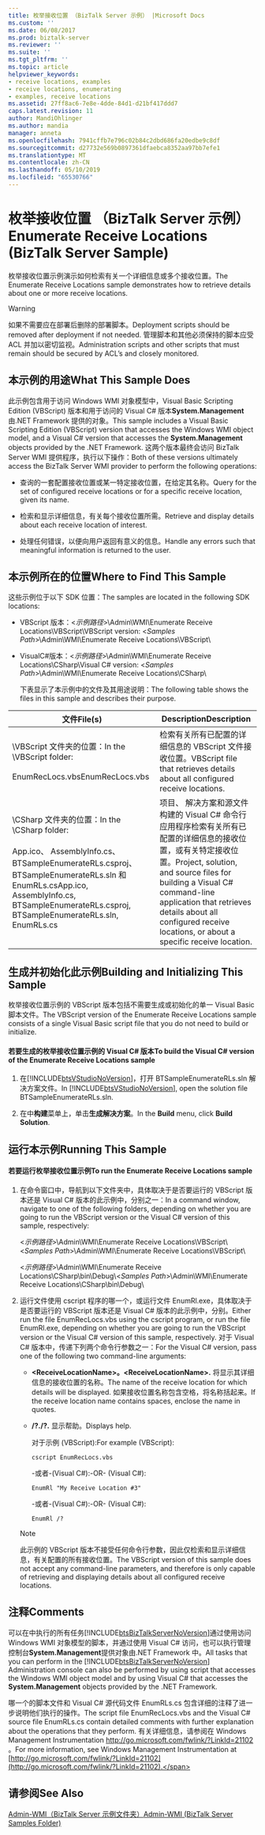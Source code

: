 ```yaml
---
title: 枚举接收位置 （BizTalk Server 示例） |Microsoft Docs
ms.custom: ''
ms.date: 06/08/2017
ms.prod: biztalk-server
ms.reviewer: ''
ms.suite: ''
ms.tgt_pltfrm: ''
ms.topic: article
helpviewer_keywords:
- receive locations, examples
- receive locations, enumerating
- examples, receive locations
ms.assetid: 27ff8ac6-7e8e-4dde-84d1-d21bf417ddd7
caps.latest.revision: 11
author: MandiOhlinger
ms.author: mandia
manager: anneta
ms.openlocfilehash: 7941cffb7e796c02b84c2dbd686fa20edbe9c8df
ms.sourcegitcommit: d27732e569b0897361dfaebca8352aa97bb7efe1
ms.translationtype: MT
ms.contentlocale: zh-CN
ms.lasthandoff: 05/10/2019
ms.locfileid: "65530766"
---
```

# <a name="enumerate-receive-locations-biztalk-server-sample"></a><span data-ttu-id="d5983-102">枚举接收位置 （BizTalk Server 示例）</span><span class="sxs-lookup"><span data-stu-id="d5983-102">Enumerate Receive Locations (BizTalk Server Sample)</span></span>
<span data-ttu-id="d5983-103">枚举接收位置示例演示如何检索有关一个详细信息或多个接收位置。</span><span class="sxs-lookup"><span data-stu-id="d5983-103">The Enumerate Receive Locations sample demonstrates how to retrieve details about one or more receive locations.</span></span>  
  
> [!WARNING]
>  <span data-ttu-id="d5983-104">如果不需要应在部署后删除的部署脚本。</span><span class="sxs-lookup"><span data-stu-id="d5983-104">Deployment scripts should be removed after deployment if not needed.</span></span> <span data-ttu-id="d5983-105">管理脚本和其他必须保持的脚本应受 ACL 并加以密切监视。</span><span class="sxs-lookup"><span data-stu-id="d5983-105">Administration scripts and other scripts that must remain should be secured by ACL’s and closely monitored.</span></span>  
  
## <a name="what-this-sample-does"></a><span data-ttu-id="d5983-106">本示例的用途</span><span class="sxs-lookup"><span data-stu-id="d5983-106">What This Sample Does</span></span>  
 <span data-ttu-id="d5983-107">此示例包含用于访问 Windows WMI 对象模型中，Visual Basic Scripting Edition (VBScript) 版本和用于访问的 Visual C# 版本**System.Management**由.NET Framework 提供的对象。</span><span class="sxs-lookup"><span data-stu-id="d5983-107">This sample includes a Visual Basic Scripting Edition (VBScript) version that accesses the Windows WMI object model, and a Visual C# version that accesses the **System.Management** objects provided by the .NET Framework.</span></span> <span data-ttu-id="d5983-108">这两个版本最终会访问 BizTalk Server WMI 提供程序，执行以下操作：</span><span class="sxs-lookup"><span data-stu-id="d5983-108">Both of these versions ultimately access the BizTalk Server WMI provider to perform the following operations:</span></span>  
  
-   <span data-ttu-id="d5983-109">查询的一套配置接收位置或某一特定接收位置，在给定其名称。</span><span class="sxs-lookup"><span data-stu-id="d5983-109">Query for the set of configured receive locations or for a specific receive location, given its name.</span></span>  
  
-   <span data-ttu-id="d5983-110">检索和显示详细信息，有关每个接收位置所需。</span><span class="sxs-lookup"><span data-stu-id="d5983-110">Retrieve and display details about each receive location of interest.</span></span>  
  
-   <span data-ttu-id="d5983-111">处理任何错误，以便向用户返回有意义的信息。</span><span class="sxs-lookup"><span data-stu-id="d5983-111">Handle any errors such that meaningful information is returned to the user.</span></span>  
  
## <a name="where-to-find-this-sample"></a><span data-ttu-id="d5983-112">本示例所在的位置</span><span class="sxs-lookup"><span data-stu-id="d5983-112">Where to Find This Sample</span></span>  
 <span data-ttu-id="d5983-113">这些示例位于以下 SDK 位置：</span><span class="sxs-lookup"><span data-stu-id="d5983-113">The samples are located in the following SDK locations:</span></span>  
  
- <span data-ttu-id="d5983-114">VBScript 版本：\<*示例路径*\>\Admin\WMI\Enumerate Receive Locations\VBScript\\</span><span class="sxs-lookup"><span data-stu-id="d5983-114">VBScript version: \<*Samples Path*\>\Admin\WMI\Enumerate Receive Locations\VBScript\\</span></span>  
  
- <span data-ttu-id="d5983-115">VisualC#版本：\<*示例路径*\>\Admin\WMI\Enumerate Receive Locations\CSharp\\</span><span class="sxs-lookup"><span data-stu-id="d5983-115">Visual C# version: \<*Samples Path*\>\Admin\WMI\Enumerate Receive Locations\CSharp\\</span></span>  
  
  <span data-ttu-id="d5983-116">下表显示了本示例中的文件及其用途说明：</span><span class="sxs-lookup"><span data-stu-id="d5983-116">The following table shows the files in this sample and describes their purpose.</span></span>  
  
|<span data-ttu-id="d5983-117">文件</span><span class="sxs-lookup"><span data-stu-id="d5983-117">File(s)</span></span>|<span data-ttu-id="d5983-118">Description</span><span class="sxs-lookup"><span data-stu-id="d5983-118">Description</span></span>|  
|---------------|-----------------|  
|<span data-ttu-id="d5983-119">\VBScript 文件夹的位置：</span><span class="sxs-lookup"><span data-stu-id="d5983-119">In the \VBScript folder:</span></span><br /><br /> <span data-ttu-id="d5983-120">EnumRecLocs.vbs</span><span class="sxs-lookup"><span data-stu-id="d5983-120">EnumRecLocs.vbs</span></span>|<span data-ttu-id="d5983-121">检索有关所有已配置的详细信息的 VBScript 文件接收位置。</span><span class="sxs-lookup"><span data-stu-id="d5983-121">VBScript file that retrieves details about all configured receive locations.</span></span>|  
|<span data-ttu-id="d5983-122">\CSharp 文件夹的位置：</span><span class="sxs-lookup"><span data-stu-id="d5983-122">In the \CSharp folder:</span></span><br /><br /> <span data-ttu-id="d5983-123">App.ico、 AssemblyInfo.cs、 BTSampleEnumerateRLs.csproj、 BTSampleEnumerateRLs.sln 和 EnumRLs.cs</span><span class="sxs-lookup"><span data-stu-id="d5983-123">App.ico, AssemblyInfo.cs, BTSampleEnumerateRLs.csproj, BTSampleEnumerateRLs.sln, EnumRLs.cs</span></span>|<span data-ttu-id="d5983-124">项目、 解决方案和源文件构建的 Visual C# 命令行应用程序检索有关所有已配置的详细信息的接收位置，或有关特定接收位置。</span><span class="sxs-lookup"><span data-stu-id="d5983-124">Project, solution, and source files for building a Visual C# command-line application that retrieves details about all configured receive locations, or about a specific receive location.</span></span>|  
  
## <a name="building-and-initializing-this-sample"></a><span data-ttu-id="d5983-125">生成并初始化此示例</span><span class="sxs-lookup"><span data-stu-id="d5983-125">Building and Initializing This Sample</span></span>  
 <span data-ttu-id="d5983-126">枚举接收位置示例的 VBScript 版本包括不需要生成或初始化的单一 Visual Basic 脚本文件。</span><span class="sxs-lookup"><span data-stu-id="d5983-126">The VBScript version of the Enumerate Receive Locations sample consists of a single Visual Basic script file that you do not need to build or initialize.</span></span>  
  
#### <a name="to-build-the-visual-c-version-of-the-enumerate-receive-locations-sample"></a><span data-ttu-id="d5983-127">若要生成的枚举接收位置示例的 Visual C# 版本</span><span class="sxs-lookup"><span data-stu-id="d5983-127">To build the Visual C# version of the Enumerate Receive Locations sample</span></span>  
  
1. <span data-ttu-id="d5983-128">在[!INCLUDE[btsVStudioNoVersion](../includes/btsvstudionoversion-md.md)]，打开 BTSampleEnumerateRLs.sln 解决方案文件。</span><span class="sxs-lookup"><span data-stu-id="d5983-128">In [!INCLUDE[btsVStudioNoVersion](../includes/btsvstudionoversion-md.md)], open the solution file BTSampleEnumerateRLs.sln.</span></span>  
  
2. <span data-ttu-id="d5983-129">在中**构建**菜单上，单击**生成解决方案**。</span><span class="sxs-lookup"><span data-stu-id="d5983-129">In the **Build** menu, click **Build Solution**.</span></span>  
  
## <a name="running-this-sample"></a><span data-ttu-id="d5983-130">运行本示例</span><span class="sxs-lookup"><span data-stu-id="d5983-130">Running This Sample</span></span>  
  
#### <a name="to-run-the-enumerate-receive-locations-sample"></a><span data-ttu-id="d5983-131">若要运行枚举接收位置示例</span><span class="sxs-lookup"><span data-stu-id="d5983-131">To run the Enumerate Receive Locations sample</span></span>  
  
1.  <span data-ttu-id="d5983-132">在命令窗口中，导航到以下文件夹中，具体取决于是否要运行的 VBScript 版本还是 Visual C# 版本的此示例中，分别之一：</span><span class="sxs-lookup"><span data-stu-id="d5983-132">In a command window, navigate to one of the following folders, depending on whether you are going to run the VBScript version or the Visual C# version of this sample, respectively:</span></span>  
  
     <span data-ttu-id="d5983-133">\<*示例路径*\>\Admin\WMI\Enumerate Receive Locations\VBScript\\</span><span class="sxs-lookup"><span data-stu-id="d5983-133">\<*Samples Path*\>\Admin\WMI\Enumerate Receive Locations\VBScript\\</span></span>  
  
     <span data-ttu-id="d5983-134">\<*示例路径*\>\Admin\WMI\Enumerate Receive Locations\CSharp\bin\Debug\\</span><span class="sxs-lookup"><span data-stu-id="d5983-134">\<*Samples Path*\>\Admin\WMI\Enumerate Receive Locations\CSharp\bin\Debug\\</span></span>  
  
2.  <span data-ttu-id="d5983-135">运行文件使用 cscript 程序的哪一个，或运行文件 EnumRl.exe，具体取决于是否要运行的 VBScript 版本还是 Visual C# 版本的此示例中，分别。</span><span class="sxs-lookup"><span data-stu-id="d5983-135">Either run the file EnumRecLocs.vbs using the cscript program, or run the file EnumRl.exe, depending on whether you are going to run the VBScript version or the Visual C# version of this sample, respectively.</span></span> <span data-ttu-id="d5983-136">对于 Visual C# 版本中，传递下列两个命令行参数之一：</span><span class="sxs-lookup"><span data-stu-id="d5983-136">For the Visual C# version, pass one of the following two command-line arguments:</span></span>  
  
    -   <span data-ttu-id="d5983-137">**\<ReceiveLocationName\>。**</span><span class="sxs-lookup"><span data-stu-id="d5983-137">**\<ReceiveLocationName\>.**</span></span> <span data-ttu-id="d5983-138">将显示其详细信息的接收位置的名称。</span><span class="sxs-lookup"><span data-stu-id="d5983-138">The name of the receive location for which details will be displayed.</span></span> <span data-ttu-id="d5983-139">如果接收位置名称包含空格，将名称括起来。</span><span class="sxs-lookup"><span data-stu-id="d5983-139">If the receive location name contains spaces, enclose the name in quotes.</span></span>  
  
    -   <span data-ttu-id="d5983-140">**/?.**</span><span class="sxs-lookup"><span data-stu-id="d5983-140">**/?.**</span></span> <span data-ttu-id="d5983-141">显示帮助。</span><span class="sxs-lookup"><span data-stu-id="d5983-141">Displays help.</span></span>  
  
         <span data-ttu-id="d5983-142">对于示例 (VBScript):</span><span class="sxs-lookup"><span data-stu-id="d5983-142">For example (VBScript):</span></span>  
  
        ```  
        cscript EnumRecLocs.vbs  
        ```  
  
         <span data-ttu-id="d5983-143">-或者-(Visual C#):</span><span class="sxs-lookup"><span data-stu-id="d5983-143">-OR- (Visual C#):</span></span>  
  
        ```  
        EnumRl "My Receive Location #3"  
        ```  
  
         <span data-ttu-id="d5983-144">-或者-(Visual C#):</span><span class="sxs-lookup"><span data-stu-id="d5983-144">-OR- (Visual C#):</span></span>  
  
        ```  
        EnumRl /?  
        ```  
  
    > [!NOTE]
    >  <span data-ttu-id="d5983-145">此示例的 VBScript 版本不接受任何命令行参数，因此仅检索和显示详细信息，有关配置的所有接收位置。</span><span class="sxs-lookup"><span data-stu-id="d5983-145">The VBScript version of this sample does not accept any command-line parameters, and therefore is only capable of retrieving and displaying details about all configured receive locations.</span></span>  
  
## <a name="comments"></a><span data-ttu-id="d5983-146">注释</span><span class="sxs-lookup"><span data-stu-id="d5983-146">Comments</span></span>  
 <span data-ttu-id="d5983-147">可以在中执行的所有任务[!INCLUDE[btsBizTalkServerNoVersion](../includes/btsbiztalkservernoversion-md.md)]通过使用访问 Windows WMI 对象模型的脚本，并通过使用 Visual C# 访问，也可以执行管理控制台**System.Management**提供对象由.NET Framework 中。</span><span class="sxs-lookup"><span data-stu-id="d5983-147">All tasks that you can perform in the [!INCLUDE[btsBizTalkServerNoVersion](../includes/btsbiztalkservernoversion-md.md)] Administration console can also be performed by using script that accesses the Windows WMI object model and by using Visual C# that accesses the **System.Management** objects provided by the .NET Framework.</span></span>  
  
 <span data-ttu-id="d5983-148">哪一个的脚本文件和 Visual C# 源代码文件 EnumRLs.cs 包含详细的注释了进一步说明他们执行的操作。</span><span class="sxs-lookup"><span data-stu-id="d5983-148">The script file EnumRecLocs.vbs and the Visual C# source file EnumRLs.cs contain detailed comments with further explanation about the operations that they perform.</span></span> <span data-ttu-id="d5983-149">有关详细信息，请参阅在 Windows Management Instrumentation [ http://go.microsoft.com/fwlink/?LinkId=21102 ](http://go.microsoft.com/fwlink/?LinkId=21102)。</span><span class="sxs-lookup"><span data-stu-id="d5983-149">For more information, see Windows Management Instrumentation at [http://go.microsoft.com/fwlink/?LinkId=21102](http://go.microsoft.com/fwlink/?LinkId=21102).</span></span>  
  
## <a name="see-also"></a><span data-ttu-id="d5983-150">请参阅</span><span class="sxs-lookup"><span data-stu-id="d5983-150">See Also</span></span>  
 [<span data-ttu-id="d5983-151">Admin-WMI（BizTalk Server 示例文件夹）</span><span class="sxs-lookup"><span data-stu-id="d5983-151">Admin-WMI (BizTalk Server Samples Folder)</span></span>](../core/admin-wmi-biztalk-server-samples-folder.md)